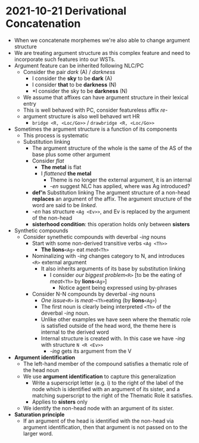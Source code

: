 # 2021-10-21 Derivational Concatenation

* When we concatenate morphemes we're also able to change argument structure
* We are treating argument structure as this complex feature and need to incorporate such features into our WSTs.
* Argument feature can be inherited following NLC/PC
  * Consider the pair *dark* (A) / *darkness*
    * I consider the **sky** to be **dark** (A) <Th>
    * I consider **that** to be **darkness** (N) <R>
    * \*I consider the sky to be **darkness** (N) <Th>
  * We assume that affixes can have argument structure in their lexical entry
  * This is well behaved with PC, consider featureless affix *re-*
  * argument structure is also well behaved wrt HR
    * `bridge <R, <Loc/Go>>` / `drawbridge <R, <Loc/Go>>`
* Sometimes the argument structure is a function of its components
  * This process is systematic
  * Substitution linking
    * The argument structure of the whole is the same of the AS of the base plus some other argument
    * Consider *flat <Th>*
      * **The metal** is flat 
      * I *flattened* **the metal**
        * Theme is no longer the external argument, it is an internal
        * *-en* suggest NLC has applied, where was Ag introduced?
    * **def'n** Substitution linking
      The argument structure of a non-head **replaces** an argument of the affix. The argument structure of the word are said to be *linked*.
    * *-en* has structure `<Ag <Ev>>`, and Ev is replaced by the argument of the non-head
    * **sisterhood condition**: this operation holds only between **sisters**
* Synthetic compounds
  * Consider synethetic compounds with deverbal *-ing* nouns
    * Start with some non-derived transitive verbs `<Ag <Th>>`
      * **The lions**`<Ag>` eat *meat*`<Th>`
    * Nominalizing with *-ing* changes category to N, and introduces `<R>` external argument
      * It also inherits arguments of its base by substitution linking
        * I consider *our biggest problem*`<R>` [to be the eating of *meat*`<Th>` by **lions**`<Ag>`]
          * Notice agent being expressed using by-phrases
    * Consider N-N compounds by deverbal *-ing* nouns
      * *One issue*`<R>` is *meat-*`<Th>`eating (by **lions**`<Ag>`)
      * The first noun is clearly being interpreted `<Th>` of the deverbal *-ing* noun.
      * Unlike other examples we have seen where the thematic role is satisfied outside of the head word, the theme here is internal to the derived word
      * Internal structure is created with. In this case we have *-ing* with structure `N <R <Ev>>`
        * *-ing* gets its argument from the V
* **Argument identification**
  * The left-hand member of the compound satisfies a thematic role of the head noun
  * We use **argument identification** to capture this generalization
    * Write a superscript letter (e.g. i) to the right of the label of the node which is identified with an argument of its sister, and a matching superscript to the right of the Thematic Role it satisfies. 
    * Applies to **sisters** only
  * We identify the non-head node with an argument of its sister.
* **Saturation principle**
  * If an argument of the head is identified with the non-head via argument identification, then that argument is not passed on to the larger word.
